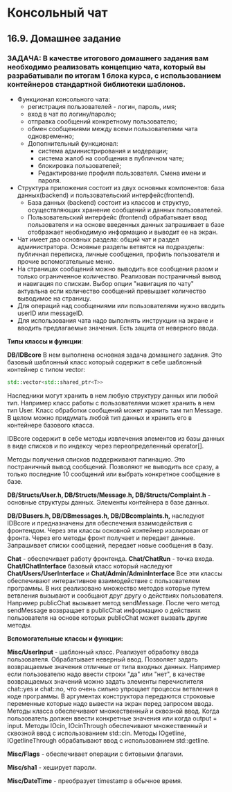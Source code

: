 # Консольный чат
## 16.9. Домашнее задание
### ЗАДАЧА: В качестве итогового домашнего задания вам необходимо реализовать концепцию чата, который вы разрабатывали по итогам 1 блока курса, с использованием контейнеров стандартной библиотеки шаблонов.

- Функционал консольного чата:
    - регистрация пользователей - логин, пароль, имя;
    - вход в чат по логину/паролю;
    - отправка сообщений конкретному пользователю;
    - обмен сообщениями между всеми пользователями чата одновременно;
    - Дополнительный функционал:
      - система администрирования и модерации;
      - система жалоб на сообщения в публичном чате;
      - блокировка пользователей;
      - Редактирование профиля пользователя. Смена имени и пароля.
- Структура приложения состоит из двух основных компонентов: база данных(backend) и пользовательский интерфейс(frontend).
  - База данных (backend) состоит из классов и структур, осуществляющих хранение сообщений и данных пользователей. 
  - Пользовательский интерфейс (frontend) обрабатывает ввод пользователя и на основе введенных данных запрашивает в базе отображает необходимую информацию и выводит ее на экран.
- Чат имеет два основных раздела: общий чат и раздел администратора. Основные разделы ветвятся на подразделы: публичная переписка, личные сообщения, профиль пользователя и прочие вспомогательные меню.
- На страницах сообщений можно выводить все сообщения разом и только ограниченное количество. Реализован постраничный вывод и навигация по спискам. Выбор опции "навигация по чату" актуальна если количество сообщений превышает количество выводимое на страницу.
- Для операций над сообщениями или пользователями нужно вводить userID или messageID.
- Для использования чата надо выполнять инструкции на экране и вводить предлагаемые значения. Есть защита от неверного ввода.

**Типы классы и функции**:

**DB/IDBcore** В нем выполнена основная задача домашнего задания. Это базовый шаблонный класс который содержит в себе шаблонный контейнер с типом vector:
```cpp
std::vector<std::shared_ptr<T>>
```
Наследники могут хранить в нем любую структуру данных или любой тип. Например класс работы с пользователями может хранить в нем тип User. Класс обработки сообщений может хранить там тип Message. В целом можно придумать любой тип данных и хранить его в контейнере базового класса.

IDBcore содержит в себе методы извлечения элементов из базы данных в виде списков и по индексу через переопределенный operator[].

Методы получения списков поддерживают пагинацию. Это постраничный вывод сообщений. Позволяют не выводить все сразу, а только последние 10 сообщений или выбрать конкретное сообщение в базе.

**DB/Structs/User.h, DB/Structs/Message.h, DB/Structs/Complaint.h** - основные структуры данных. Элементы контейнера в базе данных.

**DB/DBusers.h, DB/DBmessages.h, DB/DBcomplaints.h,** наследуют IDBcore и предназначены для обеспечения взаимодействия с фронтендом. Через эти классы основной контейнер изолирован от фронта. Через его методы фронт получает и передает данные. Запрашивает списки сообщений, передает новые сообщения в базу.

**Chat** - обеспечивает работу фронтенда.
**Chat/ChatRun** - точка входа.
**Chat/IChatInterface** базовый класс который наследуют **Chat/Users/UserInterface** и **Chat/Admin/AdminInterface**
Все эти классы обеспечивают интерактивное взаимодействие с пользователем программы. В них реализовано множество методов которые путем ветвления вызывают и сообщают друг другу о действиях пользователя. Например publicChat вызывает метод sendMessage. После чего метод sendMessage возвращает в publicChat информацию о действиях пользователя на основе которых publicChat может вызвать другие методы.

**Вспомогательные классы и функции:**

**Misc/UserInput** - шаблонный класс. Реализует обработку ввода пользователя. Обрабатывает неверный ввод. Позволяет задать возвращаемые значения отличные от типа входных данных. Например если пользователю надо ввести строки "да" или "нет", в качестве возвращаемых значений можно задать элементы перечислителя chat::yes и chat::no, что очень сильно упрощает процессы ветвления в коде программы. В аргументах конструктора передаются строковые переменные которые надо вывести на экран перед запросом ввода. Методы класса обеспечивают множественный и сквозной ввод. Когда пользователь должен ввести конкретные значения или когда output = input. Методы IOcin, IOcinThrough обеспечивают множественный и сквозной ввод с использованием std::cin. Методы IOgetline, IOgetlineThrough обрабатывают ввод с использованием std::getline.

**Misc/Flags** - обеспечивает операции с битовыми флагами. 

**Misc/sha1** - хеширует пароли.

**Misc/DateTime** - преобразует timestamp в обычное время.
